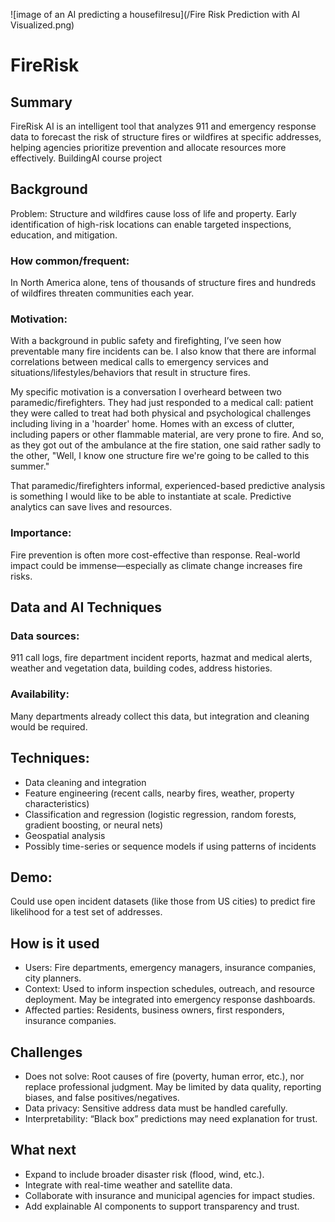 ![image of an AI predicting a housefilresu](/Fire Risk Prediction with AI Visualized.png)
# FireRisk
## Summary
FireRisk AI is an intelligent tool that analyzes 911 and emergency response data to forecast the risk of structure fires or wildfires at specific addresses, helping agencies prioritize prevention and allocate resources more effectively.
BuildingAI course project

## Background
Problem: Structure and wildfires cause loss of life and property. Early identification of high-risk locations can enable targeted inspections, education, and mitigation.
### How common/frequent: 
In North America alone, tens of thousands of structure fires and hundreds of wildfires threaten communities each year.
### Motivation: 
With a background in public safety and firefighting, I’ve seen how preventable many fire incidents can be. I also know that there are informal correlations between medical calls to emergency services and situations/lifestyles/behaviors that result in structure fires. 

My specific motivation is a conversation I overheard between two paramedic/firefighters. They had just responded to a medical call: patient they were called to treat had both physical and psychological challenges including living in a 'hoarder'  home. Homes with an excess of clutter, including papers or other flammable material, are very prone to fire. And so, as they got out of the ambulance at the fire station, one said rather sadly to the other, "Well, I know one structure fire we're going to be called to this summer."

That paramedic/firefighters informal, experienced-based predictive analysis is something I would like to be able to instantiate at scale.  Predictive analytics can save lives and resources.
### Importance: 
Fire prevention is often more cost-effective than response. Real-world impact could be immense—especially as climate change increases fire risks.
## Data and AI Techniques
### Data sources: 
911 call logs, fire department incident reports, hazmat and medical alerts, weather and vegetation data, building codes, address histories.
### Availability: 
Many departments already collect this data, but integration and cleaning would be required.
## Techniques:
* Data cleaning and integration
* Feature engineering (recent calls, nearby fires, weather, property characteristics)
* Classification and regression (logistic regression, random forests, gradient boosting, or neural nets)
* Geospatial analysis
* Possibly time-series or sequence models if using patterns of incidents
## Demo: 
Could use open incident datasets (like those from US cities) to predict fire likelihood for a test set of addresses.
## How is it used
* Users: Fire departments, emergency managers, insurance companies, city planners.
* Context: Used to inform inspection schedules, outreach, and resource deployment. May be integrated into emergency response dashboards.
* Affected parties: Residents, business owners, first responders, insurance companies.
## Challenges
* Does not solve: Root causes of fire (poverty, human error, etc.), nor replace professional judgment. May be limited by data quality, reporting biases, and false positives/negatives.
* Data privacy: Sensitive address data must be handled carefully.
* Interpretability: “Black box” predictions may need explanation for trust.
## What next
* Expand to include broader disaster risk (flood, wind, etc.).
* Integrate with real-time weather and satellite data.
* Collaborate with insurance and municipal agencies for impact studies.
* Add explainable AI components to support transparency and trust.
